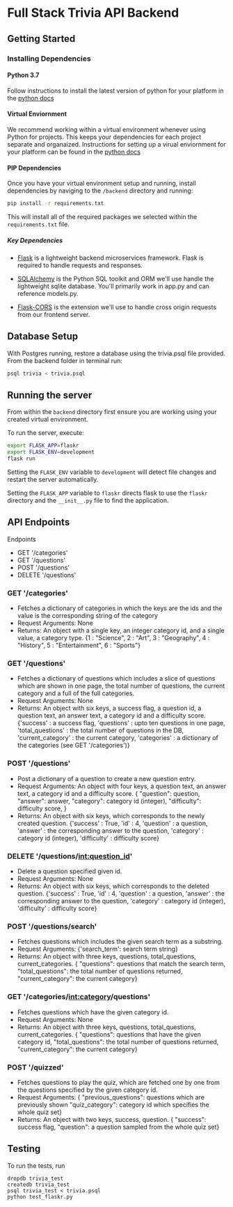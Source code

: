 # Full Stack Trivia API Backend

## Getting Started

### Installing Dependencies

#### Python 3.7

Follow instructions to install the latest version of python for your platform in the [python docs](https://docs.python.org/3/using/unix.html#getting-and-installing-the-latest-version-of-python)

#### Virtual Enviornment

We recommend working within a virtual environment whenever using Python for projects. This keeps your dependencies for each project separate and organaized. Instructions for setting up a virual enviornment for your platform can be found in the [python docs](https://packaging.python.org/guides/installing-using-pip-and-virtual-environments/)

#### PIP Dependencies

Once you have your virtual environment setup and running, install dependencies by naviging to the `/backend` directory and running:

```bash
pip install -r requirements.txt
```

This will install all of the required packages we selected within the `requirements.txt` file.

##### Key Dependencies

- [Flask](http://flask.pocoo.org/)  is a lightweight backend microservices framework. Flask is required to handle requests and responses.

- [SQLAlchemy](https://www.sqlalchemy.org/) is the Python SQL toolkit and ORM we'll use handle the lightweight sqlite database. You'll primarily work in app.py and can reference models.py. 

- [Flask-CORS](https://flask-cors.readthedocs.io/en/latest/#) is the extension we'll use to handle cross origin requests from our frontend server. 

## Database Setup
With Postgres running, restore a database using the trivia.psql file provided. From the backend folder in terminal run:
```bash
psql trivia < trivia.psql
```

## Running the server

From within the `backend` directory first ensure you are working using your created virtual environment.

To run the server, execute:

```bash
export FLASK_APP=flaskr
export FLASK_ENV=development
flask run
```

Setting the `FLASK_ENV` variable to `development` will detect file changes and restart the server automatically.

Setting the `FLASK_APP` variable to `flaskr` directs flask to use the `flaskr` directory and the `__init__.py` file to find the application. 

## API Endpoints

Endpoints
- GET '/categories'
- GET '/questions'
- POST '/questions'
- DELETE '/questions'

### GET '/categories'
- Fetches a dictionary of categories in which the keys are the ids and the value is the corresponding string of the category
- Request Arguments: None
- Returns: An object with a single key, an integer category id, and a single value, a category type.
{1 : "Science",
 2 : "Art",
 3 : "Geography",
 4 : "History",
 5 : "Entertainment",
 6 : "Sports"}

### GET '/questions'
- Fetches a dictionary of questions which includes a slice of questions which are shown in one page, the total number of questions, the current category and a full of the full categories.
- Request Arguments: None
- Returns: An object with six keys, a success flag, a question id, a question text, an answer text, a category id and a difficulty score.
{'success' : a success flag,
'questions' : upto ten questions in one page,
'total_questions' : the total number of questions in the DB,
'current_category' : the current category,
'categories' : a dictionary of the categories (see GET '/categories')}

### POST '/questions'
- Post a dictionary of a question to create a new question entry.
- Request Arguments: An object with four keys, a question text, an answer text, a category id and a difficulty score.
{
    "question": question,
    "answer": answer,
    "category": category id (integer),
    "difficulty": difficulty score,
}
- Returns: An object with six keys, which corresponds to the newly created question.
{'success' : True,
'id' : 4,
'question' : a question,
'answer' : the corresponding answer to the question,
'category' : category id (integer),
'difficulty' : difficulty score}

### DELETE '/questions/<int:question_id>'
- Delete a question specified given id.
- Request Arguments: None
- Returns: An object with six keys, which corresponds to the deleted question.
{'success' : True,
'id' : 4,
'question' : a question,
'answer' : the corresponding answer to the question,
'category' : category id (integer),
'difficulty' : difficulty score}


### POST '/questions/search'
- Fetches questions which includes the given search term as a substring.
- Request Arguments: 
{'search_term': search term string}
- Returns: An object with three keys, questions, total_questions, current_categories.
{
 "questions": questions that match the search term,
 "total_questions": the total number of questions returned,
 "current_category": the current category}

### GET '/categories/<int:category>/questions'
- Fetches questions which have the given category id.
- Request Arguments: None
- Returns: An object with three keys, questions, total_questions, current_categories.
{
 "questions": questions that have the given category id,
 "total_questions": the total number of questions returned,
 "current_category": the current category}

### POST '/quizzed'
- Fetches questions to play the quiz, which are fetched one by one from the questions specified by the given category id.
- Request Arguments: 
{
 "previous_questions": questions which are previously shown
 "quiz_category": category id which specifies the whole quiz set}
- Returns: An object with two keys, success, question.
{
 "success": success flag,
 "question": a question sampled from the whole quiz set}


## Testing
To run the tests, run
```
dropdb trivia_test
createdb trivia_test
psql trivia_test < trivia.psql
python test_flaskr.py
```